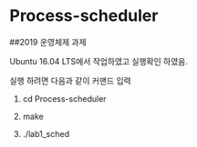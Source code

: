 # Process-scheduler
##2019 운영체제 과제

Ubuntu 16.04 LTS에서 작업하였고 실행확인 하였음.

실행 하려면 다음과 같이 커맨드 입력

1. cd Process-scheduler

2. make

3. ./lab1_sched
